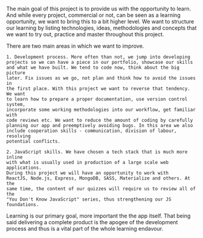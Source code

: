 The main goal of this project is to provide us with the opportunity to learn.
And while every project, commercial or not, can be seen as a learning 
opportunity, we want to bring this to a bit higher level. We want
to structure our learning by listing technologies, ideas, methodologies and
concepts that we want to try out, practice and master throughout this project.


There are two main areas in which we want to improve.

    1. Development process. More often than not, we jump into developing 
    projects so we can have a piece in our portfolio, showcase our skills 
    and what we have built. We tend to code now, think about the big picture 
    later. Fix issues as we go, not plan and think how to avoid the issues in 
    the first place. With this project we want to reverse that tendency. We want
    to learn how to prepare a proper documentation, use version control system,
    incorporate some working methodologies into our workflow, get familiar with
    code reviews etc. We want to reduce the amount of coding by carefully 
    planning our app and preemptively avoiding bugs. In this area we also 
    include cooperation skills - communication, division of labour, resolving
    potential conflicts.

    2. JavaScript skills. We have chosen a tech stack that is much more inline
    with what is usually used in production of a large scale web applications.
    During this project we will have an opportunity to work with 
    ReactJS, Node.js, Express, MongoDB, SASS, Materialize and others. At the 
    same time, the content of our quizzes will require us to review all of the 
    "You Don't Know JavaScript" series, thus strengthening our JS foundations.

Learning is our primary goal, more important the the app itself. That being
said delivering a complete product is the apogee of the development process
and thus is a vital part of the whole learning endavour. 